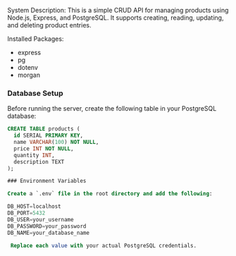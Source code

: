 System Description:
This is a simple CRUD API for managing products using Node.js, Express, and PostgreSQL. 
It supports creating, reading, updating, and deleting product entries.

Installed Packages:
- express
- pg
- dotenv
- morgan

### Database Setup
Before running the server, create the following table in your PostgreSQL database:

```sql
CREATE TABLE products (
  id SERIAL PRIMARY KEY,
  name VARCHAR(100) NOT NULL,
  price INT NOT NULL,
  quantity INT,
  description TEXT
);

### Environment Variables

Create a `.env` file in the root directory and add the following:

DB_HOST=localhost
DB_PORT=5432
DB_USER=your_username
DB_PASSWORD=your_password
DB_NAME=your_database_name

 Replace each value with your actual PostgreSQL credentials.
